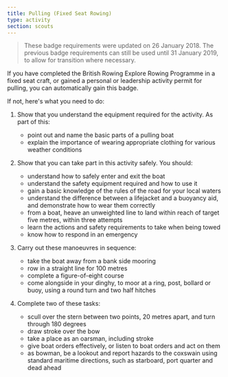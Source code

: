 ```yaml
---
title: Pulling (Fixed Seat Rowing)
type: activity
section: scouts
---
```


> These badge requirements were updated on 26 January 2018. The previous badge requirements can still be used until 31 January 2019, to allow for transition where necessary.

If you have completed the British Rowing Explore Rowing Programme in a fixed seat craft, or gained a personal or leadership activity permit for pulling, you can automatically gain this badge.  

If not, here's what you need to do:

1.  Show that you understand the equipment required for the activity.  As part of this:
	* point out and name the basic parts of a pulling boat
	* explain the importance of wearing appropriate clothing for various weather conditions

2.  Show that you can take part in this activity safely.  You should: 
	* understand how to safely enter and exit the boat
	* understand the safety equipment required and how to use it
	* gain a basic knowledge of the rules of the road for your local waters
	* understand the difference between a lifejacket and a buoyancy aid, and demonstrate how to wear them correctly
	* from a boat, heave an unweighted line to land within reach of target five metres, within three attempts
	* learn the actions and safety requirements to take when being towed
	* know how to respond in an emergency

3.  Carry out these manoeuvres in sequence: 
	* take the boat away from a bank side mooring
	* row in a straight line for 100 metres
	* complete a figure-of-eight course
	* come alongside in your dinghy, to moor at a ring, post, bollard or buoy, using a round turn and two half hitches

4.  Complete two of these tasks:
	* scull over the stern between two points, 20 metres apart, and turn through 180 degrees
	* draw stroke over the bow
	* take a place as an oarsman, including stroke
	* give boat orders effectively, or listen to boat orders and act on them
	* as bowman, be a lookout and report hazards to the coxswain using standard maritime directions, such as starboard, port quarter and dead ahead

